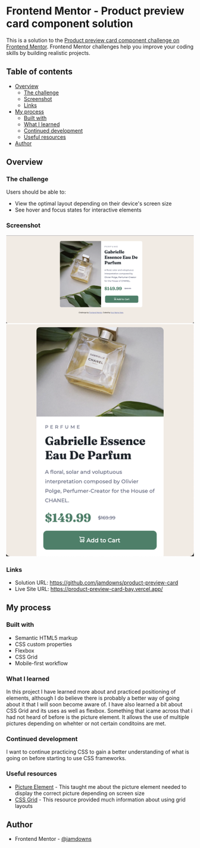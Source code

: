 # Frontend Mentor - Product preview card component solution

This is a solution to the [Product preview card component challenge on Frontend Mentor](https://www.frontendmentor.io/challenges/product-preview-card-component-GO7UmttRfa). Frontend Mentor challenges help you improve your coding skills by building realistic projects.

## Table of contents

- [Overview](#overview)
  - [The challenge](#the-challenge)
  - [Screenshot](#screenshot)
  - [Links](#links)
- [My process](#my-process)
  - [Built with](#built-with)
  - [What I learned](#what-i-learned)
  - [Continued development](#continued-development)
  - [Useful resources](#useful-resources)
- [Author](#author)

## Overview

### The challenge

Users should be able to:

- View the optimal layout depending on their device's screen size
- See hover and focus states for interactive elements

### Screenshot

![Desktop Image](./images/desktop.png)
![Mobile Image](./images/mobile.png)

### Links

- Solution URL: <https://github.com/jamdowns/product-preview-card>
- Live Site URL: <https://product-preview-card-bay.vercel.app/>

## My process

### Built with

- Semantic HTML5 markup
- CSS custom properties
- Flexbox
- CSS Grid
- Mobile-first workflow

### What I learned

In this project I have learned more about and practiced positioning of elements, although I do
believe there is probably a better way of going about it that I will soon become aware of. I have also learned a bit about CSS Grid and its uses as well as flexbox. Something that icame across that i had not heard of before is the picture element. It allows the use of multiple pictures depending on whehter or not certain conditoins are met.

### Continued development

I want to continue practicing CSS to gain a better understanding  of what is going on before starting to use CSS frameworks.

### Useful resources

- [Picture Element](https://developer.mozilla.org/en-US/docs/Web/HTML/Element/picture) - This taught me about the picture element needed to display the correct picture depending on screen size
- [CSS Grid](https://www.w3schools.com/css/css_grid.asp) - This resource provided much information about using grid layouts

## Author

- Frontend Mentor - [@jamdowns](https://www.frontendmentor.io/profile/jamdowns)

